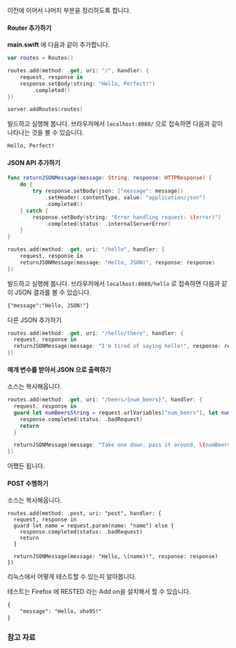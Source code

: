 이전에 이어서 나머지 부분을 정리하도록 합니다. 

#### Router 추가하기

**main.swift** 에 다음과 같이 추가합니다. 

```swift
var routes = Routes()

routes.add(method: .get, uri: "/", handler: {
	request, response in
	response.setBody(string: "Hello, Perfect!")
		.completed()
})

server.addRoutes(routes)
``` 

빌드하고 실행해 봅니다. 브라우저에서 `localhost:8080/` 으로 접속하면 다음과 같이 나타나는 것을 볼 수 있습니다. 

```txt
Hello, Perfect!
```

#### JSON API 추가하기

```swift
func returnJSONMessage(message: String, response: HTTPResponse) {
	do {
		try response.setBody(json: ["message": message])
			.setHeader(.contentType, value: "application/json")
			.completed()
	} catch {
		response.setBody(string: "Error handling request: \(error)")
			.completed(status: .internalServerError)
	}
}

routes.add(method: .get, uri: "/hello", handler: {
	request, response in 
	returnJSONMessage(message: "Hello, JSON!", response: response)
})
```

빌드하고 실행해 봅니다. 브라우저에서 `localhost:8080/hello` 로 접속하면 다음과 같이 JSON 결과를 볼 수 있습니다. 

```txt
{"message":"Hello, JSON!"}
```

다른 JSON 추가하기

```swift
routes.add(method: .get, uri: "/hello/there", handler: {
  request, response in
  returnJSONMessage(message: "I'm tired of saying hello!", response: response)
})
```

#### 매개 변수를 받아서 JSON 으로 출력하기

소스는 복사해옵니다. 

```swift
routes.add(method: .get, uri: "/beers/{num_beers}", handler: {
  request, response in
  guard let numBeersString = request.urlVariables["num_beers"], let numBeersInt = Int(numBeersString) else {
    response.completed(status: .badRequest)
    return
  }

  returnJSONMessage(message: "Take one down, pass it around, \(numBeersInt - 1) bottles of beer on the wall...", response: response)
})
```

어쨌든 됩니다. 

#### POST 수행하기

소스는 복사해옵니다.

```
routes.add(method: .post, uri: "post", handler: {
  request, response in
  guard let name = request.param(name: "name") else {
    response.completed(status: .badRequest)
    return
  }

  returnJSONMessage(message: "Hello, \(name)!", response: response)
})
```

리눅스에서 어떻게 테스트할 수 있는지 알아봅니다. 

테스트는 Firefox 에 RESTED 라는 Add on을 설치해서 할 수 있습니다. 

```txt
{
	"message": "Hello, xho95!"
}
```

### 참고 자료

